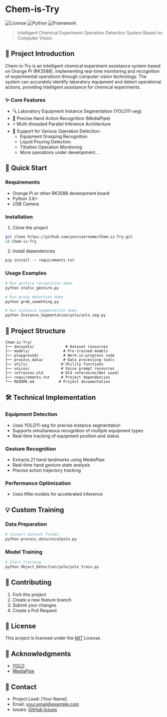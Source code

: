# Chem-is-Try

![License](https://img.shields.io/badge/license-MIT-blue.svg)
![Python](https://img.shields.io/badge/Python-3.8+-green.svg)
![Framework](https://img.shields.io/badge/Framework-MediaPipe_|_YOLO-orange.svg)

> Intelligent Chemical Experiment Operation Detection System Based on Computer Vision

## 📖 Project Introduction

Chem-is-Try is an intelligent chemical experiment assistance system based on Orange Pi (RK3588), implementing real-time monitoring and recognition of experimental operations through computer vision technology. The system can accurately identify laboratory equipment and detect operational actions, providing intelligent assistance for chemical experiments.

### ✨ Core Features

- 🔍 Laboratory Equipment Instance Segmentation (YOLO11-seg)
- 👋 Precise Hand Action Recognition (MediaPipe)
- ⚡ Multi-threaded Parallel Inference Architecture
- 🎯 Support for Various Operation Detection:
  - Equipment Grasping Recognition
  - Liquid Pouring Detection
  - Titration Operation Monitoring
  - More operations under development...

## 🚀 Quick Start

### Requirements

- Orange Pi or other RK3588 development board
- Python 3.8+
- USB Camera

### Installation

1. Clone the project
```bash
git clone https://github.com/yourusername/Chem-is-Try.git
cd Chem-is-Try
```

2. Install dependencies
```bash
pip install -r requirements.txt
```

### Usage Examples

```bash
# Run gesture recognition demo
python static_gesture.py

# Run grasp detection demo
python grab_something.py

# Run instance segmentation demo
python Instance_Segmentation/yolo/yolo_seg.py
```

## 📁 Project Structure

```
Chem-is-Try/
├── datasets/              # Dataset resources
├── models/               # Pre-trained models
├── playground/           # Work-in-progress code
├── process_data/         # Data processing tools
├── utils/               # Utility functions
├── voices/              # Voice prompt resources
├── refrences.old        # Old references(Not used)
├── requirements.txt     # Project dependencies
└── README.md           # Project documentation

```

## 🛠️ Technical Implementation

### Equipment Detection
- Uses YOLO11-seg for precise instance segmentation
- Supports simultaneous recognition of multiple equipment types
- Real-time tracking of equipment position and status

### Gesture Recognition
- Extracts 21 hand landmarks using MediaPipe
- Real-time hand gesture state analysis
- Precise action trajectory tracking

### Performance Optimization
- Uses tflite models for accelerated inference

## 💡 Custom Training

### Data Preparation
```bash
# Convert dataset format
python process_data/coco2yolo.py
```

### Model Training
```bash
# Start training
python Object_Detection/yolo/yolo_train.py
```

## 🤝 Contributing

1. Fork this project
2. Create a new feature branch
3. Submit your changes
4. Create a Pull Request

## 📄 License

This project is licensed under the [MIT](LICENSE) License.

## 🙏 Acknowledgments

- [YOLO](https://github.com/ultralytics/yolov5)
- [MediaPipe](https://mediapipe.dev/)

## 📮 Contact

- Project Lead: [Your Name]
- Email: your.email@example.com
- Issues: [GitHub Issues](https://github.com/yourusername/Chem-is-Try/issues)